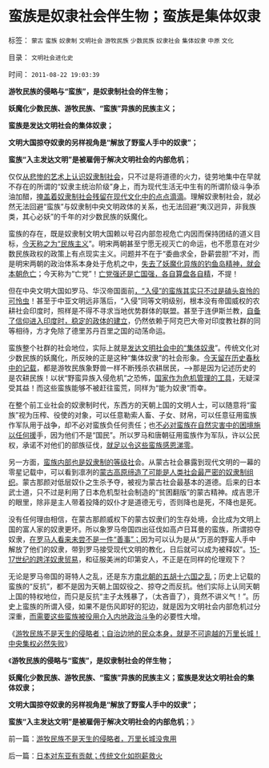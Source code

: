 # 蛮族是奴隶社会伴生物；蛮族是集体奴隶

标签： `蒙古` `蛮族` `奴隶制` `文明社会` `游牧民族` `少数民族` `奴隶社会` `集体奴隶` `中原` `文化` 

目录： `文明社会进化史`

时间： `2011-08-22 19:03:39`

**游牧民族的侵略与“蛮族”，是奴隶制社会的伴生物；**

**妖魔化少数民族、游牧民族、“蛮族”异族的民族主义；**

**蛮族是发达文明社会的集体奴隶；**

**文明大国掠夺奴隶的另样视角是“解放了野蛮人手中的奴隶”；**

**蛮族“入主发达文明”是被雇佣于解决文明社会的内部危机**；

仅仅[从悲惨的艺术上认识奴隶制社会](../../../2011/7/21/令人心酸的希腊奴隶不是历史.md)，只不过是将道德的火力，徒劳地集中在早就不存在的所谓的“奴隶主统治阶级”身上，而为现代生活无中生有的所谓阶级斗争添油加醋，[掩盖着奴隶制社会残留在现代文化中的点点滴滴](../../../2011/7/25/妖魔化奴隶制和奴隶主的优越感.md)。理解奴隶制社会，就必然无法回避“蛮族”与奴隶制中央文明政体的关系，也无法回避“夷汉迥异，非我族类，其心必妖”的千年的对少数民族的妖魔化。

蛮族的存在，既是奴隶制文明大国赖以号召内部忽视危亡内因而保持团结的道义目标，[今天称之为“民族主义](../../../2010/3/22/中国应该开始学会讲实力.md)”。明宋两朝甚至宁愿无视灭亡的命运，也不愿意在对少数民族政权的政策上有点现实主义。问题并不在于“委曲求全，卧薪尝胆”不对，而是明宋两朝的政治体系本身处于危机之中，[失去了妖魔化异族的钓鱼岛精神，就会本朝危亡](http://darthvad123.wordpress.com/2011/04/05/%E9%92%93%E9%B1%BC%E5%B2%9B%E4%B8%BB%E4%B9%89/)；今天称为“亡党”！[亡党强还是亡国强，各自算盘各自精](../../../2011/1/13/近代中国什么叫“弱国无外交”？.md)，不提！

但在中央文明大国如罗马、华汉帝国面前[，“入侵”的蛮族其实只不过是磕头哀怜的可怜虫](../../../2010/4/7/后进民族无法威胁先进文明的生存.md)！甚至于中亚文明远非落后，“入侵”同等文明级别，根本没有帝国威权的农耕社会印度时，照样是不得不寻求当地优势群体的联盟。甚至于连伊斯兰教，[自备了信仰进入印度时，稳定的政体的建立](../../../2008/12/15/印度，没有理解圣雄甘地的胸怀.md)，仍然依赖于阿克巴大帝对印度教社群的同等相待，方才免除了德里苏丹百里之国的动荡命运。

蛮族整个社群的社会地位，实际上就是[发达文明社会中的“集体奴隶](../../../2011/7/25/人类社会只有两种形态;私人蓄养的奴隶制暂时消失了；.md)”。传统文化对少数民族的妖魔化，所反映的正是这种“集体奴隶”的社会形象。[今天留在历史春秋中的记载](../../../2011/2/16/诱导行为的道德史和行为分析的历史科学.md)，都是游牧民族象野兽一样不断残杀农耕居民，——>那是因为记述历史的是农耕民族！以状“野蛮异族入侵危机”之恐怖，[国家作为危机管理的工具](../../../2010/1/21/国家是危机管理的工具.md)，无疑深受其益！而这些蛮族能够不被赶往蛮荒，同样为“能为奴隶”而幸。

在整个前工业社会的奴隶制时代，东西方的天朝上国的文明人士，可以随意将“蛮族”视为压榨、役使的对象，可以任意勒索人畜、子女、财帛，可以任意征用蛮族作军队用于战争，却不必对蛮族负任何责任；也[不必对蛮族在自然灾害中的困境施以任何援](../../../2009/12/7/法西斯主义邪恶的根源.md)手，因为他们不是“国民”。所以罗马和唐朝征用蛮族作为军队，许以公民权，承诺不对他们的部族征伐，[就足以令这些蛮族感恩涕零](../../../2011/7/25/维系奴隶社会的方法是“等级升降”；.md)。

另一方面，[蛮族内部也是奴隶制的等级社](../../../2011/2/17/内残外忍“先分群，再分等级”的标准答案.md)会。从蒙古社会暴露到现代文明的一幕的零星记载中，可以看到凛冽的[蒙古高原缔造了可能是人类社会最严密的奴隶制组织](../../../2011/7/23/奴隶制的生存危难环境中的积极意义.md)。蒙古那颜对低层奴仆之生杀予夺，被视为蒙古社会最基本的道德。后来的日本武士道，只不过是利用了日本危机型社会制造的“贫困翻版”的蒙古精神。成吉思汗的眼里，除非是主人带着投降的奴仆才是道德无亏，否则降也是死，不降也是死。

没有任何理由相信，在蒙古那颜威权下的蒙古奴隶们的生存处境，会比成为文明上国的富人家的奴隶更坏。所以象罗马帝国四出征伐如高卢日耳曼的蛮族，所谓掠夺奴隶，[在罗马人看来未尝不是一件“善事”；](../../../2011/7/23/文明初期的奴隶制是善良的功德.md)因为可以认为是从“万恶的野蛮人手中解放了他们的奴隶，带到罗马接受现代文明的教化，日后就可以成为被释奴”。[15-17世纪的跨洋奴隶贸易](../../../2011/8/11/基督教原罪观对印第安人灾难和奴隶贸易的意识形态化.md)，和征服美洲的印第安人，不正是在同样的伦理观下？

无论是罗马帝国的哥特人之乱，还是东方[南北朝的五胡十六国之乱](http://darthvad.blog.sohu.com/130312127.html)；历史上记载的蛮族的“反抗”，都不是因为天朝上国奴役之、掠夺之而反抗。他们实际上认同天朝上国的特权地位，而只是反抗“主子太残暴了，（太吝啬了），竟然不讲义气！”。历史上蛮族的所谓入侵，如果不是伤风即好的犯边，就是因为文明社会内部危机过分深重，[而需要这些蛮族被役用介入内地政治斗争](../../../2010/5/13/“入侵者”和“乱世结束者”常常是外族雇佣军.md)的必要性大增。

《[游牧民族不是天生的侵略者；自治边地的民众本身，就是不可逾越的万里长城！中央集权必然失败](../../../2011/8/18/欧洲资本主义没有从美洲“资本积累”.md)》

《**游牧民族的侵略与“蛮族”，是奴隶制社会的伴生物；**

**妖魔化少数民族、游牧民族、“蛮族”异族的民族主义；蛮族是发达文明社会的集体奴隶；**

**文明大国掠夺奴隶的另样视角是“解放了野蛮人手中的奴隶”；**

**蛮族“入主发达文明”是被雇佣于解决文明社会的内部危机**；》



前一篇：[游牧民族不是天生的侵略者，万里长城没鬼用](../../../2011/8/22/游牧民族不是天生的侵略者，万里长城没鬼用.md)

后一篇：[日本对东亚有贡献；传统文化如抱薪救火](../../../2011/8/22/日本对东亚有贡献；传统文化如抱薪救火.md)